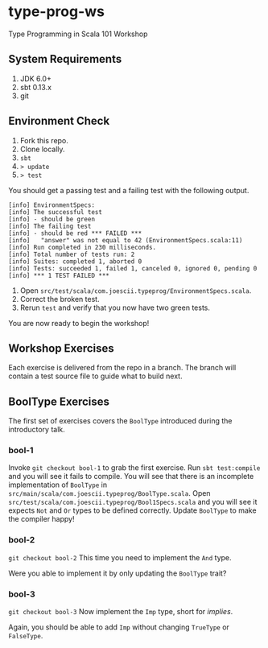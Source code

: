 # type-prog-ws
Type Programming in Scala 101 Workshop

## System Requirements

1. JDK 6.0+
2. sbt 0.13.x
3. git

## Environment Check

1. Fork this repo.
2. Clone locally.
3. `sbt`
4. `> update`
5. `> test`

You should get a passing test and a failing test with the following output.

```text
[info] EnvironmentSpecs:
[info] The successful test
[info] - should be green
[info] The failing test
[info] - should be red *** FAILED ***
[info]   "answer" was not equal to 42 (EnvironmentSpecs.scala:11)
[info] Run completed in 230 milliseconds.
[info] Total number of tests run: 2
[info] Suites: completed 1, aborted 0
[info] Tests: succeeded 1, failed 1, canceled 0, ignored 0, pending 0
[info] *** 1 TEST FAILED ***
```

1. Open `src/test/scala/com.joescii.typeprog/EnvironmentSpecs.scala`.
2. Correct the broken test.
3. Rerun `test` and verify that you now have two green tests.

You are now ready to begin the workshop!

## Workshop Exercises

Each exercise is delivered from the repo in a branch.
The branch will contain a test source file to guide what to build next.

## BoolType Exercises

The first set of exercises covers the `BoolType` introduced during the introductory talk.

### bool-1

Invoke `git checkout bool-1` to grab the first exercise.
Run `sbt test:compile` and you will see it fails to compile.
You will see that there is an incomplete implementation of `BoolType` in `src/main/scala/com.joescii.typeprog/BoolType.scala`.
Open `src/test/scala/com.joescii.typeprog/Bool1Specs.scala` and you will see it expects `Not` and `Or` types to be defined correctly.
Update `BoolType` to make the compiler happy!

### bool-2

`git checkout bool-2`
This time you need to implement the `And` type.

Were you able to implement it by only updating the `BoolType` trait?

### bool-3

`git checkout bool-3`
Now implement the `Imp` type, short for _implies_.

Again, you should be able to add `Imp` without changing `TrueType` or `FalseType`.
